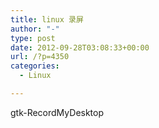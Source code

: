 ```yaml
---
title: linux 录屏
author: "-"
type: post
date: 2012-09-28T03:08:33+00:00
url: /?p=4350
categories:
  - Linux

---
```

gtk-RecordMyDesktop